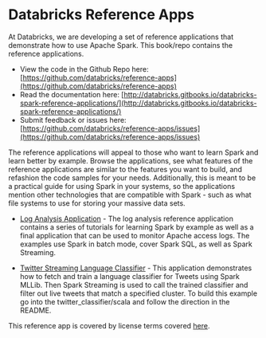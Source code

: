 # Databricks Reference Apps

At Databricks, we are developing a set of reference applications that demonstrate how to use Apache Spark.  This book/repo contains the reference applications.

* View the code in the Github Repo here: [https://github.com/databricks/reference-apps](https://github.com/databricks/reference-apps)
* Read the documentation here: [http://databricks.gitbooks.io/databricks-spark-reference-applications/](http://databricks.gitbooks.io/databricks-spark-reference-applications/)
* Submit feedback or issues here: [https://github.com/databricks/reference-apps/issues](https://github.com/databricks/reference-apps/issues)

The reference applications will appeal to those who want to learn Spark and learn better by example.  Browse the applications, see
what features of the reference applications are similar to the features you want to build, and
refashion the code samples for your needs.  Additionally, this is meant to be a practical guide for using Spark in your
systems, so the applications mention other technologies that are compatible with Spark - such as what file systems to use for storing your massive data sets.

* [Log Analysis Application](http://databricks.gitbooks.io/databricks-spark-reference-applications/content/logs_analyzer/README.html) - The log analysis reference application contains a series of tutorials for learning Spark by example as well as a final application that can be used to monitor Apache access logs.  The examples use Spark in batch mode, cover Spark SQL, as well as Spark Streaming.

* [Twitter Streaming Language Classifier](http://databricks.gitbooks.io/databricks-spark-reference-applications/content/twitter_classifier/README.html) - This application demonstrates how to fetch and train a language classifier for Tweets using Spark MLLib.  Then Spark Streaming is used to call the trained classifier and filter out live tweets that match a specified cluster. To build this example go into the twitter_classifier/scala and follow the direction in the README.

This reference app is covered by license terms covered [here](http://databricks.gitbooks.io/databricks-spark-reference-applications/content/LICENSE).
